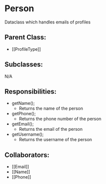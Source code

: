 # Person
Dataclass which handles emails of profiles

## Parent Class:
- [[ProfileType]]

## Subclasses:
N/A

## Responsibilities:
- getName();
	- Returns the name of the person
- getPhone();
	- Returns the phone number of the person
- getEmail();
	- Returns the email of the person
- getUsername();
	- Returns the username of the person

## Collaborators:
- [[Email]]
- [[Name]]
- [[Phone]]